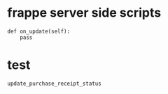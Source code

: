 # <h>frappe server side scripts</h>
    def on_update(self):
        pass
    
# test
    update_purchase_receipt_status
